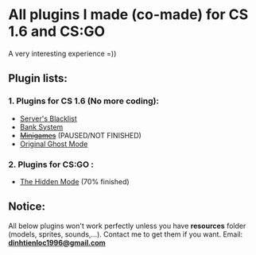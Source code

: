 # All plugins I made (co-made) for CS 1.6 and CS:GO
A very interesting experience =))
## Plugin lists:
###   1. Plugins for CS 1.6 (No more coding):
* [Server's Blacklist](https://github.com/dinhtienloc/My-Freetime/tree/master/cs1.6/blacklist)
* [Bank System](https://github.com/dinhtienloc/My-Freetime/tree/master/cs1.6/bank)
* [~~Minigames~~](https://github.com/dinhtienloc/My-Freetime/tree/master/cs1.6/minigames) (PAUSED/NOT FINISHED)
* [Original Ghost Mode](https://github.com/dinhtienloc/My-Freetime/tree/master/cs1.6/original-ghost-mode)

###   2. Plugins for CS:GO :
* [The Hidden Mode](https://github.com/dinhtienloc/My-Freetime/tree/master/csgo/thehidden/scripting) (70% finished)

## **Notice:**
All below plugins won't work perfectly unless you have **resources** folder (models, sprites, sounds,...). Contact me to get them if you want. Email: **dinhtienloc1996@gmail.com**
